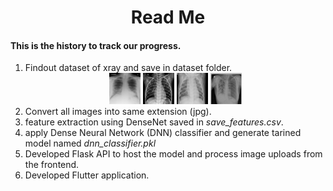 # <center>Read Me</center>
#### This is the history to track our progress.

1. Findout dataset of xray and save in dataset folder.
    <center> 
    <img src="sample/cov.jpg" alt="placeholder" width="50" height="50"> 
    <img src="sample/nor.jpeg" alt="placeholder" width="50" height="50"> 
    <img src="sample/pnu.jpeg" alt="placeholder" width="50" height="50"> 
    <img src="sample/tub.png" alt="placeholder" width="50" height="50"> 
    </center>
2. Convert all images into same extension (jpg).
3. feature extraction using DenseNet saved in *save_features.csv*.
4. apply Dense Neural Network (DNN) classifier and generate tarined model named *dnn_classifier.pkl*
5. Developed Flask API to host the model and process image uploads from the frontend.
6. Developed Flutter application.


